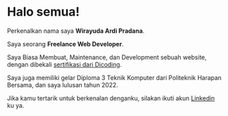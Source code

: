 # Halo semua! 

Perkenalkan nama saya **Wirayuda Ardi Pradana**.<br>

Saya seorang **Freelance Web Developer**.<br>

Saya Biasa Membuat, Maintenance, dan Development sebuah website, dengan dibekali [sertifikasi dari Dicoding](https://www.dicoding.com/certificates/QLZ93EK52Z5D).<br>

Saya juga memiliki gelar Diploma 3 Teknik Komputer dari Politeknik Harapan Bersama, dan saya lulusan tahun 2022.<br>

Jika kamu tertarik untuk berkenalan denganku, silakan ikuti akun [Linkedin](https://www.linkedin.com/in/wirayuda475a79274/) ku ya.
